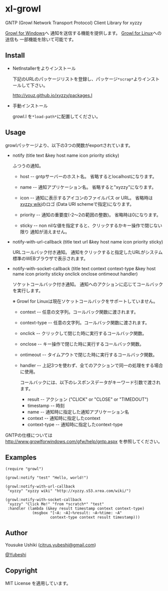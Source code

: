 # xl-growl
GNTP (Growl Network Transport Protocol) Client Library for xyzzy

[Growl for Windows](http://www.growlforwindows.com/gfw/default.aspx)へ
通知を送信する機能を提供します。
[Growl for Linux](https://github.com/mattn/growl-for-linux)への送信も
一部機能を除いて可能です。


## Install
- NetInstallerをよりインストール
 
    下記のURLのパッケージリストを登録し、パッケージ`*scrap*`よりインストールして下さい。

    http://youz.github.io/xyzzy/packages.l

- 手動インストール

    growl.l を`*load-path*`に配置してください。

## Usage
growlパッケージより、以下の3つの関数がexportされています。

- notify (title text &key host name icon priority sticky)

    ふつうの通知。

    * host -- gntpサーバーのホスト名。
              省略するとlocalhostになります。

    * name -- 通知アプリケーション名。
              省略すると"xyzzy"になります。

    * icon -- 通知に表示するアイコンのファイルパス or URL。
              省略時は[xyzzy wiki](http://xyzzy.s53.xrea.com/wiki/)のロゴ
              (Data URI schemeで指定)になります。

    * priority -- 通知の重要度(-2～2の範囲の整数)。
              省略時は0になります。

    * sticky -- non nilな値を指定すると、クリックするかキー操作で閉じない限り
                通知が消えません。


- notify-with-url-callback
    (title text url &key host name icon priority sticky)

    URLコールバック付き通知。
    通知をクリックすると指定したURLがシステム標準のWEBブラウザで表示されます。

- notify-with-socket-callback
    (title text context context-type
     &key host name icon priority sticky onclick onclose ontimeout handler)
    
    ソケットコールバック付き通知。
    通知へのアクションに応じてコールバックを実行します。

    ※ Growl for Linuxは現在ソケットコールバックをサポートしていません。

    * context -- 任意の文字列。コールバック関数に渡されます。
    * context-type -- 任意の文字列。コールバック関数に渡されます。
    * onclick -- クリックして閉じた時に実行するコールバック関数。
    * onclose -- キー操作で閉じた時に実行するコールバック関数。
    * ontimeout -- タイムアウトで閉じた時に実行するコールバック関数。
    * handler -- 上記3つを使わず、全てのアクションで同一の処理をする場合に使用。

        コールバックには、以下のレスポンスデータがキーワード引数で渡されます。

        * result -- アクション ("CLICK" or "CLOSE" or "TIMEDOUT")
        * timestamp -- 時刻
        * name -- 通知時に指定した通知アプリケーション名
        * context -- 通知時に指定したcontext
        * context-type -- 通知時に指定したcontext-type


GNTPの仕様については
http://www.growlforwindows.com/gfw/help/gntp.aspx
を参照してください。


## Examples

    (require "growl")
    
    (growl:notify "test" "Hello, world!")
    
    (growl:notify-with-url-callback
     "xyzzy" "xyzzy wiki" "http://xyzzy.s53.xrea.com/wiki/")
    
    (growl:notify-with-socket-callback
     "xyzzy" "Click Me!" "from *scratch*" "test"
     :handler (lambda (&key result timestamp context context-type)
                (msgbox "[~A: ~A]~%result: ~A~%time: ~A"
                        context-type context result timestamp)))

## Author
Yousuke Ushiki (<citrus.yubeshi@gmail.com>)

[@Yubeshi](http://twitter.com/Yubeshi/)

## Copyright
MIT License を適用しています。

